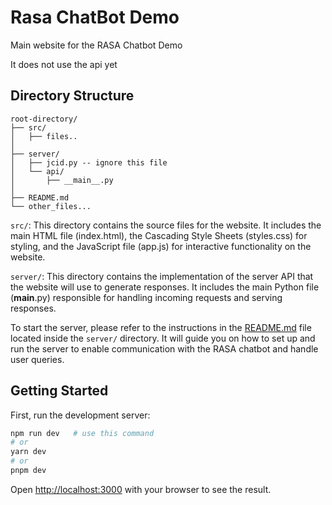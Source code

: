 # Rasa ChatBot Demo

Main website for the RASA Chatbot Demo

It does not use the api yet

## Directory Structure

```
root-directory/
├── src/
│   ├── files..
│
├── server/
│   ├── jcid.py -- ignore this file
│   └── api/
│       ├── __main__.py
│
├── README.md
└── other_files...
```

`src/`: This directory contains the source files for the website. It includes the main HTML file (index.html), the Cascading Style Sheets (styles.css) for styling, and the JavaScript file (app.js) for interactive functionality on the website.

`server/`: This directory contains the implementation of the server API that the website will use to generate responses. It includes the main Python file (**main**.py) responsible for handling incoming requests and serving responses.

To start the server, please refer to the instructions in the [README.md](server/README.md) file located inside the `server/` directory. It will guide you on how to set up and run the server to enable communication with the RASA chatbot and handle user queries.

## Getting Started

First, run the development server:

```bash
npm run dev   # use this command
# or
yarn dev
# or
pnpm dev
```

Open [http://localhost:3000](http://localhost:3000) with your browser to see the result.
